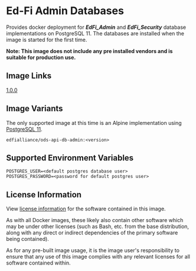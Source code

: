 # Ed-Fi Admin Databases
Provides docker deployment for **_EdFi_Admin_** and **_EdFi_Security_** database implementations on PostgreSQL 11. The databases are installed when the image is started for the first time.

**Note: This image does not include any pre installed vendors and is suitable for production use.**

## Image Links
[1.0.0](https://github.com/Ed-Fi-Alliance-OSS/Ed-Fi-ODS-Docker/blob/main/DB-Admin/Dockerfile)

## Image Variants
The only supported image at this time is an Alpine implementation using [PostgreSQL 11](https://hub.docker.com/_/postgres).

`edfialliance/ods-api-db-admin:<version>`

## Supported Environment Variables
``` 
POSTGRES_USER=<default postgres database user>
POSTGRES_PASSWORD=<password for default postgres user>
```

## License Information
View [license information](https://github.com/Ed-Fi-Alliance-OSS/Ed-Fi-ODS-Docker/blob/main/LICENSE) for the software contained in this image.

As with all Docker images, these likely also contain other software which may be under other licenses (such as Bash, etc. from the base distribution, along with any direct or indirect dependencies of the primary software being contained).

As for any pre-built image usage, it is the image user's responsibility to ensure that any use of this image complies with any relevant licenses for all software contained within.